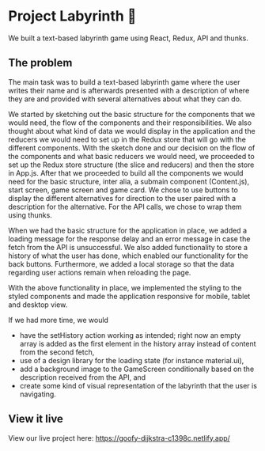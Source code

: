 # Project Labyrinth 🗿

We built a text-based labyrinth game using React, Redux, API and thunks. 


## The problem

The main task was to build a text-based labyrinth game where the user writes their name and is afterwards presented with a description of where they are and provided with several alternatives about what they can do.

We started by sketching out the basic structure for the components that we would need, the flow of the components and their responsibilities. We also thought about what kind of data we would display in the application and the reducers we would need to set up in the Redux store that will go with the different components. With the sketch done and our decision on the flow of the components and what basic reducers we would need, we proceeded to set up the Redux store structure (the slice and reducers) and then the store in App.js. After that we proceeded to build all the components we would need for the basic structure, inter alia, a submain component (Content.js), start screen, game screen and game card. We chose to use buttons to display the different alternatives for direction to the user paired with a description for the alternative. For the API calls, we chose to wrap them using thunks. 

When we had the basic structure for the application in place, we added a loading message for the response delay and an error message in case the fetch from the API is unsuccessful. We also added functionality to store a history of what the user has done, which enabled our functionality for the back buttons. Furthermore, we added a local storage so that the data regarding user actions remain when reloading the page.

With the above functionality in place, we implemented the styling to the styled components and made the application responsive for mobile, tablet and desktop view.

If we had more time, we would
- have the setHistory action working as intended; right now an empty array is added as the first element in the history array instead of content from the second fetch,
- use of a design library for the loading state (for instance material.ui),
- add a background image to the GameScreen conditionally based on the description received from the API, and
- create some kind of visual representation of the labyrinth that the user is navigating.


## View it live

View our live project here: https://goofy-dijkstra-c1398c.netlify.app/ 
